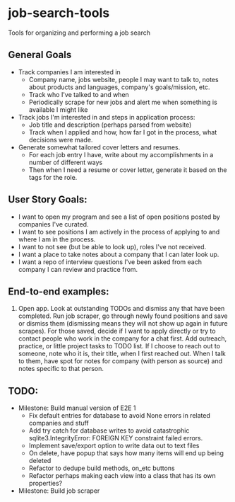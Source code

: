 # job-search-tools
Tools for organizing and performing a job search

## General Goals
- Track companies I am interested in
  - Company name, jobs website, people I may want to talk to, notes about products and languages, company's goals/mission, etc. 
  - Track who I've talked to and when 
  - Periodically scrape for new jobs and alert me when something is available I might like
- Track jobs I'm interested in and steps in application process:
  - Job title and description (perhaps parsed from website)
  - Track when I applied and how, how far I got in the process, what decisions were made.
- Generate somewhat tailored cover letters and resumes. 
  - For each job entry I have, write about my accomplishments in a number of different ways
  - Then when I need a resume or cover letter, generate it based on the tags for the role.
    
## User Story Goals:
- I want to open my program and see a list of open positions posted by companies I've curated.
- I want to see positions I am actively in the process of applying to and where I am in the process.
- I want to not see (but be able to look up), roles I've not received.
- I want a place to take notes about a company that I can later look up.
- I want a repo of interview questions I've been asked from each company I can review and practice from.

## End-to-end examples:
1. Open app. Look at outstanding TODOs and dismiss any that have been completed. Run job scraper, go through newly found positions and save or dismiss them (dismissing means they will not show up again in future scrapes). For those saved, decide if I want to apply directly or try to contact people who work in the company for a chat first. Add outreach, practice, or little project tasks to TODO list. If I choose to reach out to someone, note who it is, their title, when I first reached out. When I talk to them, have spot for notes for company (with person as source) and notes specific to that person. 

## TODO:
- Milestone: Build manual version of E2E 1
  - Fix default entries for database to avoid None errors in related companies and stuff
  - Add try catch for database writes to avoid catastrophic sqlite3.IntegrityError: FOREIGN KEY constraint failed errors.
  - Implement save/export option to write data out to text files
  - On delete, have popup that says how many items will end up being deleted
  - Refactor to dedupe build methods, on_etc buttons
  - Refactor perhaps making each view into a class that has its own properties?
- Milestone: Build job scraper